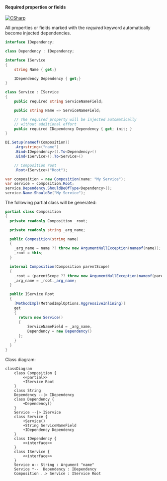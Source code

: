 #### Required properties or fields

[![CSharp](https://img.shields.io/badge/C%23-code-blue.svg)](../tests/Pure.DI.UsageTests/Basics/RequiredPropertiesOrFieldsScenario.cs)

All properties or fields marked with the _required_ keyword automatically become injected dependencies.


```c#
interface IDependency;

class Dependency : IDependency;

interface IService
{
    string Name { get;}

    IDependency Dependency { get;}
}

class Service : IService
{
    public required string ServiceNameField;

    public string Name => ServiceNameField;

    // The required property will be injected automatically
    // without additional effort
    public required IDependency Dependency { get; init; }
}

DI.Setup(nameof(Composition))
    .Arg<string>("name")
    .Bind<IDependency>().To<Dependency>()
    .Bind<IService>().To<Service>()

    // Composition root
    .Root<IService>("Root");

var composition = new Composition(name: "My Service");
var service = composition.Root;
service.Dependency.ShouldBeOfType<Dependency>();
service.Name.ShouldBe("My Service");
```

The following partial class will be generated:

```c#
partial class Composition
{
  private readonly Composition _root;

  private readonly string _arg_name;

  public Composition(string name)
  {
    _arg_name = name ?? throw new ArgumentNullException(nameof(name));
    _root = this;
  }

  internal Composition(Composition parentScope)
  {
    _root = (parentScope ?? throw new ArgumentNullException(nameof(parentScope)))._root;
    _arg_name = _root._arg_name;
  }

  public IService Root
  {
    [MethodImpl(MethodImplOptions.AggressiveInlining)]
    get
    {
      return new Service()
      {
          ServiceNameField = _arg_name,
          Dependency = new Dependency()
      };
    }
  }
}
```

Class diagram:

```mermaid
classDiagram
	class Composition {
		<<partial>>
		+IService Root
	}
	class String
	Dependency --|> IDependency
	class Dependency {
		+Dependency()
	}
	Service --|> IService
	class Service {
		+Service()
		+String ServiceNameField
		+IDependency Dependency
	}
	class IDependency {
		<<interface>>
	}
	class IService {
		<<interface>>
	}
	Service o-- String : Argument "name"
	Service *--  Dependency : IDependency
	Composition ..> Service : IService Root
```

